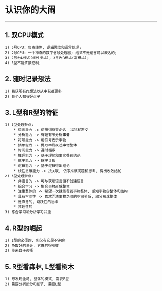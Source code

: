 # **认识你的大闹**
***


## **1. 双CPU模式**
    1) 1号CPU: 负责线性, 逻辑思维和语言处理;
    2) 2号CPU: 一个神奇的数字信号处理器; 结果不是语言可以表达的;
    3) 1号为L模式(线性模式), 2号为R模式(富模式);
    4) R型不能直接控制;

## **2. 随时记录想法**
    1) 捕获所有的想法以从中获益更多
    2) 每个人都有好点子


## **3. L型和R型的特征**
    1) L型处理特点:
        * 语言能力 -> 使用词语来命名, 描述和定义
        * 分析能力 -> 有理有节分析事情
        * 符号能力 -> 用符号表示事物
        * 抽象能力 -> 提取本质表述事物整体
        * 时间能力 -> 遵时循序
        * 推理能力 -> 基于理智和事实得到结论
        * 数字能力 -> 数字计数
        * 逻辑能力 -> 基于逻辑得出结论
        * 线性思维能力 -> 按关联, 依序推演问题和思考, 得出收敛结论
    2) R型处理特点:
        * 非语言的 -> 可与获取语言但不创建语言
        * 综合学习 -> 集合事物形成整体
        * 注重整体的 -> 希望一次就能看到事物整体, 感知事物的整体和结构
        * 具有空间性 -> 喜欢弄清事物之间的空间关系, 部分形成整体
        * 是直觉的, 跳跃性的思维
        * 非理性的
    3) 综合学习和分析学习并重


## **4. R型的崛起**
    1) L型的必须的, 但仅有它是不够的
    2) 争取好的设计, 它真的很有效
    3) 美来自于选择


## **5. R型看森林, L型看树木**
    1) 想发现全局, 整体的模式, 需要R型
    2) 需要分析部分和细节, 需要L型
